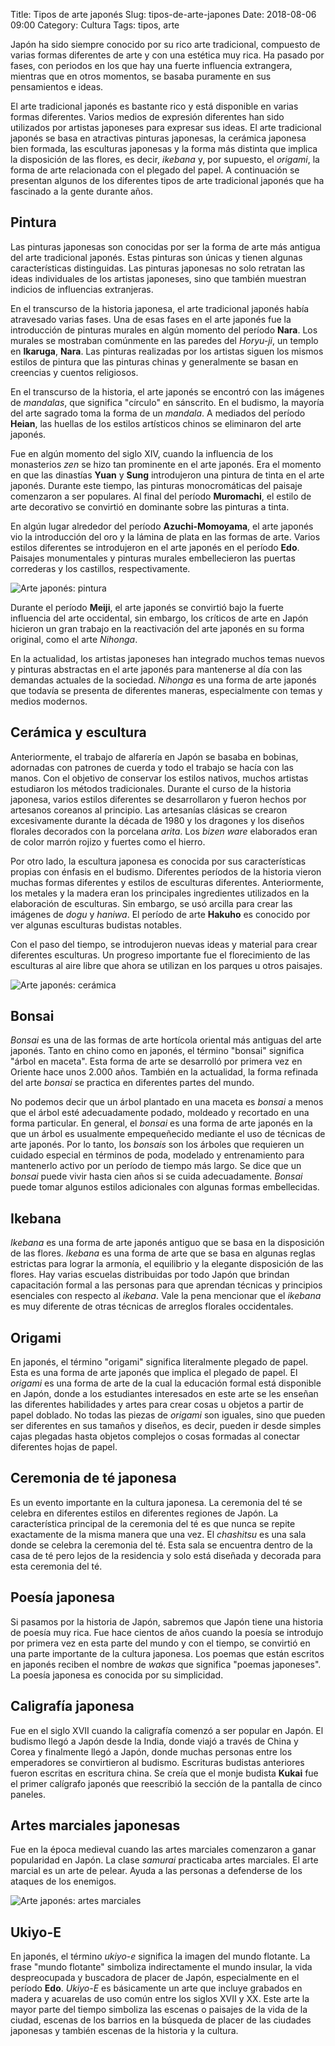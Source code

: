 Title: Tipos de arte japonés
Slug: tipos-de-arte-japones
Date: 2018-08-06 09:00
Category: Cultura
Tags: tipos, arte



Japón ha sido siempre conocido por su rico arte tradicional, compuesto de varias formas diferentes de arte y con una estética muy rica. Ha pasado por fases, con periodos en los que hay una fuerte influencia extrangera, mientras que en otros momentos, se basaba puramente en sus pensamientos e ideas.

El arte tradicional japonés es bastante rico y está disponible en varias formas diferentes. Varios medios de expresión diferentes han sido utilizados por artistas japoneses para expresar sus ideas. El arte tradicional japonés se basa en atractivas pinturas japonesas, la cerámica japonesa bien formada, las esculturas japonesas y la forma más distinta que implica la disposición de las flores, es decir, *ikebana* y, por supuesto, el *origami*, la forma de arte relacionada con el plegado del papel. A continuación se presentan algunos de los diferentes tipos de arte tradicional japonés que ha fascinado a la gente durante años.

## Pintura

Las pinturas japonesas son conocidas por ser la forma de arte más antigua del arte tradicional japonés. Estas pinturas son únicas y tienen algunas características distinguidas. Las pinturas japonesas no solo retratan las ideas individuales de los artistas japoneses, sino que también muestran indicios de influencias extranjeras.

En el transcurso de la historia japonesa, el arte tradicional japonés había atravesado varias fases. Una de esas fases en el arte japonés fue la introducción de pinturas murales en algún momento del período **Nara**. Los murales se mostraban comúnmente en las paredes del *Horyu-ji*, un templo en **Ikaruga**, **Nara**. Las pinturas realizadas por los artistas siguen los mismos estilos de pintura que las pinturas chinas y generalmente se basan en creencias y cuentos religiosos.

En el transcurso de la historia, el arte japonés se encontró con las imágenes de *mandalas*, que significa "círculo" en sánscrito. En el budismo, la mayoría del arte sagrado toma la forma de un *mandala*. A mediados del período **Heian**, las huellas de los estilos artísticos chinos se eliminaron del arte japonés.

Fue en algún momento del siglo XIV, cuando la influencia de los monasterios *zen* se hizo tan prominente en el arte japonés. Era el momento en que las dinastías **Yuan** y **Sung** introdujeron una pintura de tinta en el arte japonés. Durante este tiempo, las pinturas monocromáticas del paisaje comenzaron a ser populares. Al final del período **Muromachi**, el estilo de arte decorativo se convirtió en dominante sobre las pinturas a tinta.

En algún lugar alrededor del período **Azuchi-Momoyama**, el arte japonés vio la introducción del oro y la lámina de plata en las formas de arte. Varios estilos diferentes se introdujeron en el arte japonés en el período **Edo**. Paisajes monumentales y pinturas murales embellecieron las puertas correderas y los castillos, respectivamente.

![Arte japonés: pintura]({static}/images/japanese-arts-paintings.jpg)

Durante el período **Meiji**, el arte japonés se convirtió bajo la fuerte influencia del arte occidental, sin embargo, los críticos de arte en Japón hicieron un gran trabajo en la reactivación del arte japonés en su forma original, como el arte *Nihonga*.

En la actualidad, los artistas japoneses han integrado muchos temas nuevos y pinturas abstractas en el arte japonés para mantenerse al día con las demandas actuales de la sociedad. *Nihonga* es una forma de arte japonés que todavía se presenta de diferentes maneras, especialmente con temas y medios modernos.

## Cerámica y escultura

Anteriormente, el trabajo de alfarería en Japón se basaba en bobinas, adornadas con patrones de cuerda y todo el trabajo se hacía con las manos. Con el objetivo de conservar los estilos nativos, muchos artistas estudiaron los métodos tradicionales. Durante el curso de la historia japonesa, varios estilos diferentes se desarrollaron y fueron hechos por artesanos coreanos al principio. Las artesanías clásicas se crearon excesivamente durante la década de 1980 y los dragones y los diseños florales decorados con la porcelana *arita*. Los *bizen ware* elaborados eran de color marrón rojizo y fuertes como el hierro.

Por otro lado, la escultura japonesa es conocida por sus características propias con énfasis en el budismo. Diferentes períodos de la historia vieron muchas formas diferentes y estilos de esculturas diferentes. Anteriormente, los metales y la madera eran los principales ingredientes utilizados en la elaboración de esculturas. Sin embargo, se usó arcilla para crear las imágenes de *dogu* y *haniwa*. El período de arte **Hakuho** es conocido por ver algunas esculturas budistas notables.

Con el paso del tiempo, se introdujeron nuevas ideas y material para crear diferentes esculturas. Un progreso importante fue el florecimiento de las esculturas al aire libre que ahora se utilizan en los parques u otros paisajes.

![Arte japonés: cerámica]({static}/images/japanese-arts-pottery.jpg)

## Bonsai

*Bonsai* es una de las formas de arte hortícola oriental más antiguas del arte japonés. Tanto en chino como en japonés, el término "bonsai" significa "árbol en maceta". Esta forma de arte se desarrolló por primera vez en Oriente hace unos 2.000 años. También en la actualidad, la forma refinada del arte *bonsai* se practica en diferentes partes del mundo.

No podemos decir que un árbol plantado en una maceta es *bonsai* a menos que el árbol esté adecuadamente podado, moldeado y recortado en una forma particular. En general, el *bonsai* es una forma de arte japonés en la que un árbol es usualmente empequeñecido mediante el uso de técnicas de arte japonés. Por lo tanto, los *bonsais* son los árboles que requieren un cuidado especial en términos de poda, modelado y entrenamiento para mantenerlo activo por un período de tiempo más largo. Se dice que un *bonsai* puede vivir hasta cien años si se cuida adecuadamente. *Bonsai* puede tomar algunos estilos adicionales con algunas formas embellecidas.

## Ikebana

*Ikebana* es una forma de arte japonés antiguo que se basa en la disposición de las flores. *Ikebana* es una forma de arte que se basa en algunas reglas estrictas para lograr la armonía, el equilibrio y la elegante disposición de las flores. Hay varias escuelas distribuidas por todo Japón que brindan capacitación formal a las personas para que aprendan técnicas y principios esenciales con respecto al *ikebana*. Vale la pena mencionar que el *ikebana* es muy diferente de otras técnicas de arreglos florales occidentales.

## Origami

En japonés, el término "origami" significa literalmente plegado de papel. Esta es una forma de arte japonés que implica el plegado de papel. El *origami* es una forma de arte de la cual la educación formal está disponible en Japón, donde a los estudiantes interesados en este arte se les enseñan las diferentes habilidades y artes para crear cosas u objetos a partir de papel doblado. No todas las piezas de *origami* son iguales, sino que pueden ser diferentes en sus tamaños y diseños, es decir, pueden ir desde simples cajas plegadas hasta objetos complejos o cosas formadas al conectar diferentes hojas de papel.

## Ceremonia de té japonesa

Es un evento importante en la cultura japonesa. La ceremonia del té se celebra en diferentes estilos en diferentes regiones de Japón. La característica principal de la ceremonia del té es que nunca se repite exactamente de la misma manera que una vez. El *chashitsu* es una sala donde se celebra la ceremonia del té. Esta sala se encuentra dentro de la casa de té pero lejos de la residencia y solo está diseñada y decorada para esta ceremonia del té.

## Poesía japonesa

Si pasamos por la historia de Japón, sabremos que Japón tiene una historia de poesía muy rica. Fue hace cientos de años cuando la poesía se introdujo por primera vez en esta parte del mundo y con el tiempo, se convirtió en una parte importante de la cultura japonesa. Los poemas que están escritos en japonés reciben el nombre de *wakas* que significa "poemas japoneses". La poesía japonesa es conocida por su simplicidad.

## Caligrafía japonesa

Fue en el siglo XVII cuando la caligrafía comenzó a ser popular en Japón. El budismo llegó a Japón desde la India, donde viajó a través de China y Corea y finalmente llegó a Japón, donde muchas personas entre los emperadores se convirtieron al budismo. Escrituras budistas anteriores fueron escritas en escritura china. Se creía que el monje budista **Kukai** fue el primer calígrafo japonés que reescribió la sección de la pantalla de cinco paneles.

## Artes marciales japonesas

Fue en la época medieval cuando las artes marciales comenzaron a ganar popularidad en Japón. La clase *samurai* practicaba artes marciales. El arte marcial es un arte de pelear. Ayuda a las personas a defenderse de los ataques de los enemigos.

![Arte japonés: artes marciales]({static}/images/japanese-arts-martial-arts.jpg)

## Ukiyo-E

En japonés, el término *ukiyo-e* significa la imagen del mundo flotante. La frase "mundo flotante" simboliza indirectamente el mundo insular, la vida despreocupada y buscadora de placer de Japón, especialmente en el período **Edo**. *Ukiyo-E* es básicamente un arte que incluye grabados en madera y acuarelas de uso común entre los siglos XVII y XX. Este arte la mayor parte del tiempo simboliza las escenas o paisajes de la vida de la ciudad, escenas de los barrios en la búsqueda de placer de las ciudades japonesas y también escenas de la historia y la cultura.
